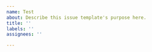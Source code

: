 ```yaml
---
name: Test
about: Describe this issue template's purpose here.
title: ''
labels: ''
assignees: ''

---
```



